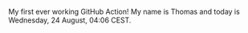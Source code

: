 My first ever working GitHub Action!
My name is Thomas and today is Wednesday, 24 August, 04:06 CEST. 
